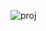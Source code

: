 ![proj](https://user-images.githubusercontent.com/51996182/74091307-b50d2280-4abe-11ea-916f-741d2559fd1b.png)
